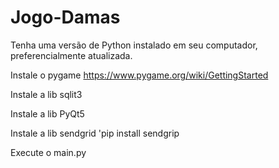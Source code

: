 # Jogo-Damas

Tenha uma versão de Python instalado em seu computador, preferencialmente atualizada.

Instale o pygame
https://www.pygame.org/wiki/GettingStarted

Instale a lib sqlit3

Instale a lib PyQt5

Instale a lib sendgrid
'pip install sendgrip

Execute o main.py
